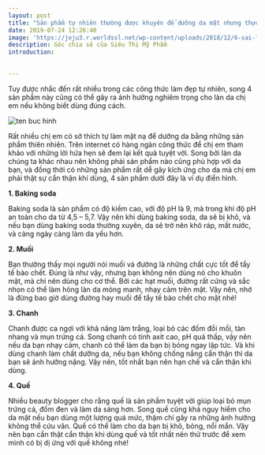 ```yaml
---
layout: post
title: "Sản phẩm tự nhiên thường được khuyên để dưỡng da mặt nhưng thực ra lại gây hại không tưởng"
date: 2019-07-24 12:26:40
image: 'https://jeju3.r.worldssl.net/wp-content/uploads/2018/12/6-sai-lam-khi-cham-soc-da-nhay-cam-va-huong-dan-duong-da-nhay-cam-dung-cach-jeju-cosmetics-9.jpg'
description: Góc chia sẻ của Siêu Thị Mỹ Phẩm
introduction:

 
---
```



Tuy được nhắc đến rất nhiều trong các công thức làm đẹp tự nhiên, song 4 sản phẩm này cũng có thể gây ra ảnh hưởng nghiêm trọng cho làn da chị em nếu không biết dùng đúng cách.

![ten buc hinh](https://znews-photo.zadn.vn/w660/Uploaded/sgorvz/2018_09_19/cham_soc_da.jpg "ten buc hinh")


Rất nhiều chị em có sở thích tự làm mặt nạ để dưỡng da bằng những sản phẩm thiên nhiên. Trên internet có hàng ngàn công thức để chị em tham khảo với những lời hứa hẹn sẽ đem lại kết quả tuyệt vời. Song bởi làn da chúng ta khác nhau nên không phải sản phẩm nào cũng phù hợp với da bạn, và đồng thời có những sản phẩm rất dễ gây kích ứng cho da mà chị em phải thật sự cẩn thận khi dùng, 4 sản phẩm dưới đây là ví dụ điển hình.

**1. Baking soda**

Baking soda là sản phẩm có độ kiềm cao, với độ pH là 9, mà trong khi độ pH an toàn cho da từ 4,5 – 5,7. Vậy nên khi dùng baking soda, da sẽ bị khô, và nếu bạn dùng baking soda thường xuyên, da sẽ trở nên khô ráp, mất nước, và càng ngày càng làm da yếu hơn.

**2. Muối**

Bạn thường thấy mọi người nói muối và đường là những chất cực tốt để tẩy tế bào chết. Đúng là như vậy, nhưng bạn không nên dùng nó cho khuôn mặt, mà chỉ nên dùng cho cơ thể. Bởi các hạt muối, đường rất cứng và sắc nhọn có thể làm hỏng làn da mỏng manh, nhạy cảm trên mặt. Vậy nên, nhớ là đừng bao giờ dùng đường hay muối để tẩy tế bào chết cho mặt nhé!

**3. Chanh**

Chanh được ca ngợi với khả năng làm trắng, loại bỏ các đốm đồi mồi, tàn nhang và mụn trứng cá. Song chanh có tính axit cao, pH quá thấp, vậy nên nếu da bạn nhạy cảm, chanh có thể làm da bạn bị bỏng ngay lập tức. Và khi dùng chanh làm chất dưỡng da, nếu bạn không chống nắng cẩn thận thì da bạn sẽ ảnh hưởng nặng. Vậy nên, tốt nhất bạn nên hạn chế và cẩn thận khi dùng.

**4. Quế**

Nhiều beauty blogger cho rằng quế là sản phẩm tuyệt vời giúp loại bỏ mụn trứng cá, đốm đen và làm da sáng hơn. Song quế cũng khá nguy hiểm cho da mặt nếu bạn dùng một lượng quá mức, thậm chí gây ra những ảnh hưởng không thể cứu vãn. Quế có thể làm cho da bạn bị khô, bỏng, nổi mẩn. Vậy nên bạn cần thật cẩn thận khi dùng quế và tốt nhất nên thử trước để xem mình có bị dị ứng với quế không nhé!